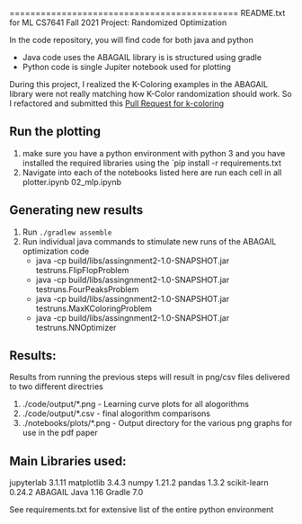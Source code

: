 ============================================
README.txt for ML CS7641 Fall 2021
Project: Randomized Optimization

In the code repository, you will find code for both java and python
* Java code uses the ABAGAIL library is is structured using gradle 
* Python code is single Jupiter notebook used for plotting

During this project, I realized the K-Coloring examples in the ABAGAIL library were not really matching how K-Color randomization should work.  So I refactored and submitted this [Pull Request for k-coloring](https://github.com/pushkar/ABAGAIL/pull/95)


Run the plotting
---------------------
1. make sure you have a python environment with python 3 and you have installed the required libraries using the `pip install -r requirements.txt
2. Navigate into each of the notebooks listed here are run each cell in all
   plotter.ipynb
   02_mlp.ipynb
 
Generating new results
---------------------
1. Run `./gradlew assemble`
2. Run individual java commands to stimulate new runs of the ABAGAIL optimization code
   - java -cp build/libs/assingnment2-1.0-SNAPSHOT.jar testruns.FlipFlopProblem
   - java -cp build/libs/assingnment2-1.0-SNAPSHOT.jar testruns.FourPeaksProblem
   - java -cp build/libs/assingnment2-1.0-SNAPSHOT.jar testruns.MaxKColoringProblem
   - java -cp build/libs/assingnment2-1.0-SNAPSHOT.jar testruns.NNOptimizer



Results:
------------------
Results from running the previous steps will result in png/csv files delivered to two different directries

1.  ./code/output/*.png - Learning curve plots for all alogorithms
2.  ./code/output/*.csv - final alogorithm comparisons
3.  ./notebooks/plots/*.png - Output directory for the various png graphs for use in the pdf paper

Main Libraries used:
-------------------
jupyterlab          3.1.11
matplotlib          3.4.3
numpy               1.21.2
pandas              1.3.2
scikit-learn        0.24.2
ABAGAIL
Java 1.16
Gradle 7.0

See requirements.txt for extensive list of the entire python environment
